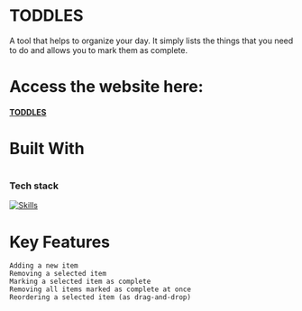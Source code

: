 # TODDLES
A tool that helps to organize your day. It simply lists the things that you need to do and allows you to mark them as complete.
# Access the website here: <h4> [TODDLES](https://sats500.github.io/TODDLES/) </h4>
# <h1> <link rel="icon" type="image/x-icon" href="/images/favicon.ico"> Built With </h1>

# <h3>Tech stack</h3>
[![Skills](https://skills.thijs.gg/icons?i=js,html,css)](https://skills.thijs.gg)

# Key Features
    Adding a new item
    Removing a selected item
    Marking a selected item as complete
    Removing all items marked as complete at once
    Reordering a selected item (as drag-and-drop)
    

